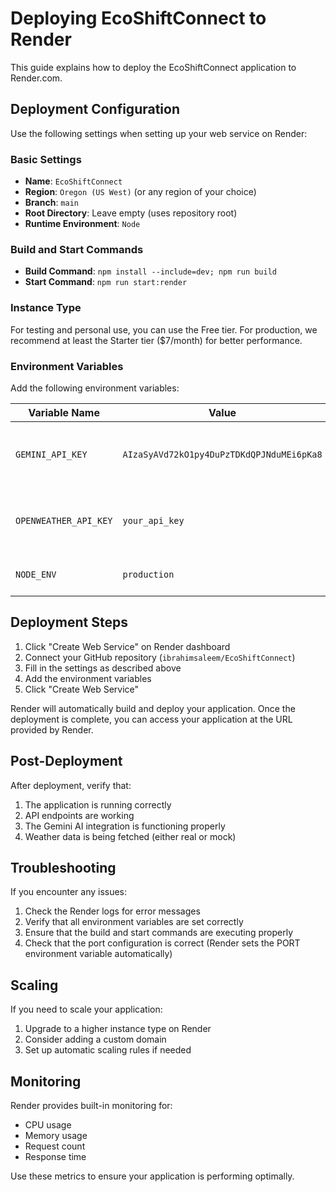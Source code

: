 # Deploying EcoShiftConnect to Render

This guide explains how to deploy the EcoShiftConnect application to Render.com.

## Deployment Configuration

Use the following settings when setting up your web service on Render:

### Basic Settings

- **Name**: `EcoShiftConnect`
- **Region**: `Oregon (US West)` (or any region of your choice)
- **Branch**: `main`
- **Root Directory**: Leave empty (uses repository root)
- **Runtime Environment**: `Node`

### Build and Start Commands

- **Build Command**: `npm install --include=dev; npm run build`
- **Start Command**: `npm run start:render`

### Instance Type

For testing and personal use, you can use the Free tier. For production, we recommend at least the Starter tier ($7/month) for better performance.

### Environment Variables

Add the following environment variables:

| Variable Name | Value | Description |
|---------------|-------|-------------|
| `GEMINI_API_KEY` | `AIzaSyAVd72kO1py4DuPzTDKdQPJNduMEi6pKa8` | API key for Gemini AI (already hardcoded but better as env var) |
| `OPENWEATHER_API_KEY` | `your_api_key` | (Optional) API key for OpenWeatherMap for real weather data |
| `NODE_ENV` | `production` | Set the environment to production mode |

## Deployment Steps

1. Click "Create Web Service" on Render dashboard
2. Connect your GitHub repository (`ibrahimsaleem/EcoShiftConnect`)
3. Fill in the settings as described above
4. Add the environment variables
5. Click "Create Web Service"

Render will automatically build and deploy your application. Once the deployment is complete, you can access your application at the URL provided by Render.

## Post-Deployment

After deployment, verify that:

1. The application is running correctly
2. API endpoints are working
3. The Gemini AI integration is functioning properly
4. Weather data is being fetched (either real or mock)

## Troubleshooting

If you encounter any issues:

1. Check the Render logs for error messages
2. Verify that all environment variables are set correctly
3. Ensure that the build and start commands are executing properly
4. Check that the port configuration is correct (Render sets the PORT environment variable automatically)

## Scaling

If you need to scale your application:

1. Upgrade to a higher instance type on Render
2. Consider adding a custom domain
3. Set up automatic scaling rules if needed

## Monitoring

Render provides built-in monitoring for:

- CPU usage
- Memory usage
- Request count
- Response time

Use these metrics to ensure your application is performing optimally.
